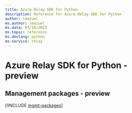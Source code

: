 ```yaml
---
title: Azure Relay SDK for Python
description: Reference for Azure Relay SDK for Python
author: lmazuel
ms.author: lmazuel
ms.data: 07/18/2023
ms.topic: reference
ms.devlang: python
ms.service: relay
---
```

# Azure Relay SDK for Python - preview

## Management packages - preview
[!INCLUDE [mgmt-packages](relay-mgmt-index.md)]